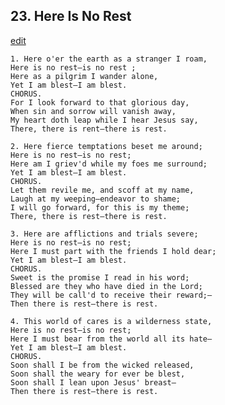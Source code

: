 
## 23.  Here Is No Rest
[edit](https://docs.google.com/document/d/1ewDgVA-euq0ykpEPSRnlHYa8Q2kRdj-o/edit?mode=html)



    1. Here o'er the earth as a stranger I roam,
    Here is no rest—is no rest ;
    Here as a pilgrim I wander alone,
    Yet I am blest—I am blest.
    CHORUS.
    For I look forward to that glorious day,
    When sin and sorrow will vanish away,
    My heart doth leap while I hear Jesus say,
    There, there is rent—there is rest.

    2. Here fierce temptations beset me around;
    Here is no rest—is no rest;
    Here am I griev'd while my foes me surround;
    Yet I am blest—I am blest.
    CHORUS.
    Let them revile me, and scoff at my name,
    Laugh at my weeping—endeavor to shame;
    I will go forward, for this is my theme;
    There, there is rest—there is rest.

    3. Here are afflictions and trials severe;
    Here is no rest—is no rest;
    Here I must part with the friends I hold dear;
    Yet I am blest—I am blest.
    CHORUS.
    Sweet is the promise I read in his word;
    Blessed are they who have died in the Lord;
    They will be call'd to receive their reward;—
    Then there is rest—there is rest.

    4. This world of cares is a wilderness state,
    Here is no rest—is no rest;
    Here I must bear from the world all its hate—
    Yet I am blest—I am blest.
    CHORUS.
    Soon shall I be from the wicked released,
    Soon shall the weary for ever be blest,
    Soon shall I lean upon Jesus' breast—
    Then there is rest—there is rest.
